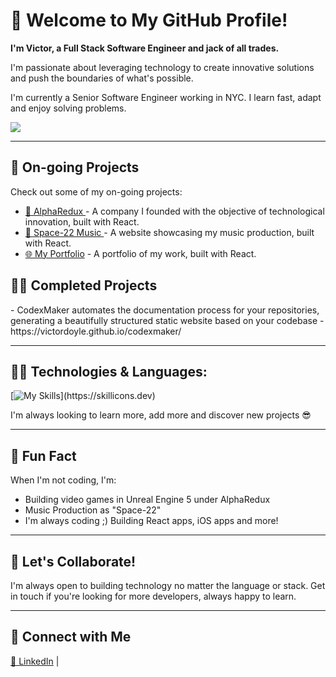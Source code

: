 <h1>👋 Welcome to My GitHub Profile!</h1>

<div>
    <p><strong>I'm Victor, a Full Stack Software Engineer and jack of all trades.</strong></p>
    <p>I'm passionate about leveraging technology to create innovative solutions and push the boundaries of what's possible.</p>
    <p>I'm currently a Senior Software Engineer working in NYC. I learn fast, adapt and enjoy solving problems.</p>
      <a href="https://github.com/anuraghazra/github-readme-stats">
        <img src="https://github-readme-stats.vercel.app/api?username=victordoyle&show_icons=true&count_private=true&hide=stars&theme=dark" />
    </a>
</div>

---

<h2>🌟 On-going Projects</h2>
<div>
    <p>Check out some of my on-going projects:</p>
    <ul>
        <li><a href="https://alpha-redux.com/" target="_blank">🚀 AlphaRedux </a> - A company I founded with the objective of technological innovation, built with React.</li>
        <li><a href="https://space22music.com/" target="_blank">🎵 Space-22 Music </a> - A website showcasing my music production, built with React.</li>      
        <li><a href="https://victordoyle.com/" target="_blank">🌐 My Portfolio</a> - A portfolio of my work, built with React.</li>
    </ul>
</div>

<h2>👨‍💻 Completed Projects </h2>
- CodexMaker automates the documentation process for your repositories, generating a beautifully structured static website based on your codebase - https://victordoyle.github.io/codexmaker/

---
<h2>👨‍💻 Technologies & Languages:</h2>

[![My Skills](https://skillicons.dev/icons?i=ts,js,nodejs,html,css,arduino,atom,blender,cpp,discordjs,express,figma,jest,mongodb,mysql,nextjs,nodejs,ps,postgres,postman,raspberrypi,supabase,swift,unreal,vercel,vue,react,)](https://skillicons.dev)

I'm always looking to learn more, add more and discover new projects 😎

---

<h2> 🕺 Fun Fact</h2>
<p>When I'm not coding, I'm:</p>
<ul>
    <li> Building video games in Unreal Engine 5 under AlphaRedux</li>
    <li> Music Production as "Space-22"</li>
    <li> I'm always coding ;) Building React apps, iOS apps and more! </li>
</ul>

---

<h2>🤝 Let's Collaborate!</h2>
<p>I'm always open to building technology no matter the language or stack. Get in touch if you're looking for more developers, always happy to learn.</p>

---

<h2>🔗 Connect with Me</h2>
<div>
    <a href="https://www.linkedin.com/in/victor-doyle/" target="_blank">💼 LinkedIn</a> |
</div>


